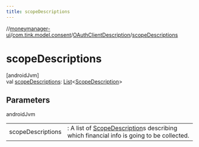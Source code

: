 ```yaml
---
title: scopeDescriptions
---
```

//[moneymanager-ui](../../../index.html)/[com.tink.model.consent](../index.html)/[OAuthClientDescription](index.html)/[scopeDescriptions](scope-descriptions.html)



# scopeDescriptions



[androidJvm]\
val [scopeDescriptions](scope-descriptions.html): [List](https://kotlinlang.org/api/latest/jvm/stdlib/kotlin.collections/-list/index.html)&lt;[ScopeDescription](../-scope-description/index.html)&gt;



## Parameters


androidJvm

| | |
|---|---|
| scopeDescriptions | : A list of [ScopeDescription](../-scope-description/index.html)s describing which financial info is going to be collected. |




